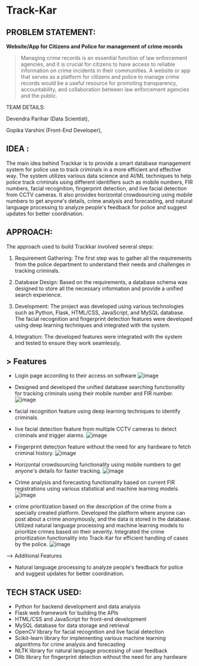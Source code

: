 # Track-Kar

## PROBLEM STATEMENT:

**Website/App for Citizens and Police for management of crime records**
> Managing crime records is an essential function of law enforcement agencies, and it is crucial for citizens to have access to reliable information on crime incidents in their communities. A website or app that serves as a platform for citizens and police to manage crime records would be a useful resource for promoting transparency, accountability, and collaboration between law enforcement agencies and the public.

TEAM DETAILS:

Devendra Parihar (Data Scientist),

Gopika Varshini (Front-End Developer),


## IDEA :
The main idea behind Trackkar is to provide a smart database management system for police use to track criminals in a more efficient and effective way. The system utilizes various data science and AI/ML techniques to help police track criminals using different identifiers such as mobile numbers, FIR numbers, facial recognition, fingerprint detection, and live facial detection from CCTV cameras. It also provides horizontal crowdsourcing using mobile numbers to get anyone's details, crime analysis and forecasting, and natural language processing to analyze people's feedback for police and suggest updates for better coordination.

## APPROACH:
The approach used to build Trackkar involved several steps:

1. Requirement Gathering: The first step was to gather all the requirements from the police department to understand their needs and challenges in tracking criminals.

2. Database Design: Based on the requirements, a database schema was designed to store all the necessary information and provide a unified search experience.

3. Development: The project was developed using various technologies such as Python, Flask, HTML/CSS, JavaScript, and MySQL database. The facial recognition and fingerprint detection features were developed using deep learning techniques and integrated with the system.

4. Integration: The developed features were integrated with the system and tested to ensure they work seamlessly.

## > Features 
* Login page according to their access on software
![image](https://user-images.githubusercontent.com/54232149/232333722-17fcb5d8-f478-4658-8149-93fa13b1c675.png)

* Designed and developed the unified database searching functionality for tracking criminals using their mobile number and FIR number.
![image](https://user-images.githubusercontent.com/54232149/232333664-f05984fd-919e-4ea7-a97d-78ffdcdb19ff.png)


* facial recognition feature using deep learning techniques to identify criminals.
* live facial detection feature from multiple CCTV cameras to detect criminals and trigger alarms.
![image](https://user-images.githubusercontent.com/54232149/232334179-a8b31067-8077-42e9-a238-235840314e19.png)


* Fingerprint detection feature without the need for any hardware to fetch criminal history.
![image](https://user-images.githubusercontent.com/54232149/232333917-c496c613-2b1d-4790-b194-1396dd1bbb0e.png)

* Horizontal crowdsourcing functionality using mobile numbers to get anyone's details for faster tracking.
![image](https://user-images.githubusercontent.com/54232149/232333948-62f1e2b4-9a08-4eda-a667-fc976923bf8f.png)

* Crime analysis and forecasting functionality based on current FIR registrations using various statistical and machine learning models.
![image](https://user-images.githubusercontent.com/54232149/232334228-fdcea9cd-2e7d-46ea-882f-d9dc46b8f3c6.png)

* crime prioritization based on the description of the crime from a specially created platform. Developed the platform where anyone can post about a crime anonymously, and the data is stored in the database. Utilized natural language processing and machine learning models to prioritize crimes based on their severity. Integrated the crime prioritization functionality into Track-Kar for efficient handling of cases by the police.
![image](https://user-images.githubusercontent.com/54232149/232334405-4076de32-6eef-451f-9ac5-fecd62046120.png)


--> Additional Features
* Natural language processing to analyze people's feedback for police and suggest updates for better coordination.



## TECH STACK USED:
* Python for backend development and data analysis
* Flask web framework for building the APIs
* HTML/CSS and JavaScript for front-end development
* MySQL database for data storage and retrieval
* OpenCV library for facial recognition and live facial detection
* Scikit-learn library for implementing various machine learning algorithms for crime analysis and forecasting
* NLTK library for natural language processing of user feedback
* Dlib library for fingerprint detection without the need for any hardware
